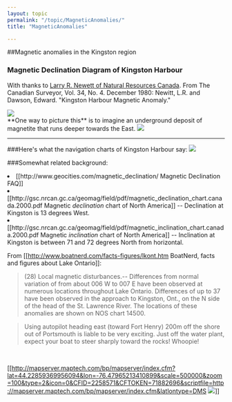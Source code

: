 ```yaml
---
layout: topic
permalink: "/topic/MagneticAnomalies/"
title: "MagneticAnomalies"

---
```


##Magnetic anomalies in the Kingston region

<h3>Magnetic Declination Diagram of Kingston Harbour</h3>
<p>With thanks to <a href="http://www.google.com/search?num=100&hl=en&lr=&newwindow=1&safe=off&c2coff=1&q=Newitt+site%3Anrcan.gc.ca+&btnG=Search">Larry R. Newett of Natural Resources Canada</a>.  From The Canadian Surveyor, Vol. 34, No. 4. December 1980: Newitt, L.R. and Dawson, Edward. "Kingston Harbour Magnetic Anomaly."</p><img src="http://K7Waterfront.org/Images/MagneticAnomaly01b.jpg" class="floatleft">
<div class="imagewrap floatleft">
**One way to picture this** is to imagine
an underground deposit of magnetite
that runs deeper towards the East.
<img src="http://K7Waterfront.org/Images/MagneticAnomalyExplanation01.jpg">
</div>

<hr>

###Here's what the navigation charts of Kingston Harbour say:
<img src="http://k7waterfront.org/images/MagneticAnomaly2.jpg">

###Somewhat related background:
<li> [[http://www.geocities.com/magnetic_declination/ Magnetic Declination FAQ]]
<li> [[http://gsc.nrcan.gc.ca/geomag/field/pdf/magnetic_declination_chart.canada.2000.pdf Magnetic <i>declination</i> chart of North America]] -- Declination at Kingston is 13 degrees West.
<li> [[http://gsc.nrcan.gc.ca/geomag/field/pdf/magnetic_inclination_chart.canada.2000.pdf Magnetic <i>inclination</i> chart of North America]] -- Inclination at Kingston is between 71 and 72 degrees North from horizontal.

From [[http://www.boatnerd.com/facts-figures/lkont.htm BoatNerd, facts and figures about Lake Ontario]]:
<blockquote>
(28) Local magnetic disturbances.-- Differences from normal variation of from about 006 W to 007 E have been observed at numerous locations throughout Lake Ontario. Differences of up to 37 have been observed in the approach to Kingston, Ont., on the N side of the head of the St. Lawrence River. The locations of these anomalies are shown on NOS chart 14500.
</blockquote>

<blockquote>Using autopilot heading east (toward Fort Henry) 200m off the shore out of Portsmouth is liable to be very exciting. Just off the water plant, expect your boat to steer sharply toward the rocks! Whoopie!</blockquote><br>

[[http://mapserver.maptech.com/bp/mapserver/index.cfm?lat=44.22859369956094&lon=-76.47965213410899&scale=500000&zoom=100&type=2&icon=0&CFID=2258571&CFTOKEN=71882696&scriptfile=http://mapserver.maptech.com/bp/mapserver/index.cfm&latlontype=DMS <img src="Images/MaptechAero.jpg">]]

